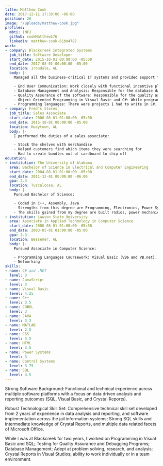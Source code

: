 ```yaml
---
title: Matthew Cook
date: 2017-12-11 17:30:00 -06:00
position: 20
image: "/uploads/matthew-cook.jpg"
profiles:
  mbti: INFJ
  github: cookMatthew176
  linkedin: matthew-cook-61b04787
work:
- company: Blackcreek Integrated Systems
  job_title: Software Developer
  start_date: 2015-10-01 00:00:00 -05:00
  end_date: 2017-08-01 00:00:00 -05:00
  location: Irondale, AL
  body: |-
    Managed all the business-critical IT systems and provided support for nearly 30 counties in jail information systems:

    - End User Communication: Work closely with functional incentive plan administrators in a design specification capacity to ensure that the business requirements of the end user are met
    - Database Management and Analysis: Responsible for the database data, tables, programming in SQL, and security of Microsoft SQL server management studio for the company
    - Quality Assurance of the software: Responsible for the quality assurance of the company’s jail information systems through different types of testing and bug discovery
    - Object Oriented Programming in Visual Basic and C#: While programming in VB.net, responsible for the building, testing, and debugging of multiple services, programs, and crystal reports of the company’s jail information system
    - Programming languages: There were projects I had to write in C#, JavaScript, and HTML5 to go along with Visual Basic
- company: Fred’s Stores
  job_title: Sales Associate
  start_date: 2000-08-01 01:00:00 -05:00
  end_date: 2015-10-01 00:00:00 -05:00
  location: Hueytown, AL
  body: |-
    I performed the duties of a sales associate:

    - Stock the shelves with merchandise
    - Helped customers find which items they were searching for
    - Had to create bundles out of cardboard to ship off
education:
- institution: The University of Alabama
  area: Bachelor of Science in Electrical and Computer Engineering
  start_date: 2004-08-01 01:00:00 -05:00
  end_date: 2011-12-01 00:00:00 -06:00
  gpa: 2.3
  location: Tuscaloosa, AL
  body: |-
    Pursued Bachelor of Science:

    - Coded in C++, Assembly, Java
    - Strengths from this degree are Programming, Electronics, Power Systems, and Control Systems
    - The skills gained from my degree are built radios, power mechanics and power magnetism, microcomputers, and programmed PLC circuits
- institution: Lawson State University
  area: Associate in Applied Technology in Computer Science
  start_date: 2000-08-01 01:00:00 -05:00
  end_date: 2003-05-01 01:00:00 -05:00
  gpa: 3.3
  location: Bessemer, AL
  body: |-
    Pursued Associate in Computer Science:

    - Programming Languages Coursework: Visual Basic (VB6 and VB.net), COBOL, C#/C++, Java, HTML, CSS, JavaScript, VHDL code, Assembly Machine Language, MATLAB, SQL
    - Networking
skills:
- name: C# and .NET
  level: 3
- name: JavaScript
  level: 3
- name: Visual Basic
  level: 4.25
- name: C++
  level: 3.5
- name: COBOL
  level: 3
- name: JAVA
  level: 3.3
- name: MATLAB
  level: 2.5
- name: CSS
  level: 3.5
- name: HTML
  level: 3.5
- name: Power Systems
  level: 3
- name: Control Systems
  level: 3.75
- name: SQL
  level: 4.5
---
```


Strong Software Background: Functional and technical experience across multiple software platforms with a focus on data driven analysis and reporting outcomes (SQL, Visual Basic, and Crystal Reports).

Robust Technological Skill Set: Comprehensive technical skill set developed from 2 years of experience in data analysis and reporting, and software implementation across the jail information systems; Strong SQL skills and intermediate knowledge of Crystal Reports, and multiple data related facets of Microsoft Office.

While I was at Blackcreek for two years, I worked on Programming in Visual Basic and SQL; Testing for Quality Assurance and Debugging Programs; Database Management; Adept at problem solving, research, and analysis; Crystal Reports in Visual Studios; ability to work individually or in a team environment.